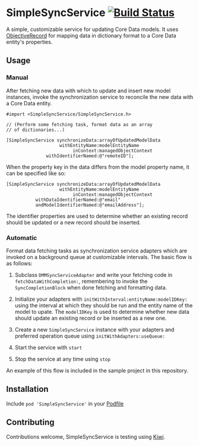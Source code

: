 # SimpleSyncService [![Build Status](https://travis-ci.org/kattrali/SimpleSyncService.png?branch=master)](https://travis-ci.org/kattrali/SimpleSyncService)

A simple, customizable service for updating Core Data models. It uses [ObjectiveRecord](https://github.com/supermarin/ObjectiveRecord) for mapping data in dictionary format to a Core Data entity's properties.


## Usage

### Manual

After fetching new data with which to update and insert new model instances, invoke the synchronization service to reconcile the new data with a Core Data entity.


    #import <SimpleSyncService/SimpleSyncService.h>
    
    // (Perform some fetching task, format data as an array
    // of dictionaries...)
    
    [SimpleSyncService synchronizeData:arrayOfUpdatedModelData
                        withEntityName:modelEntityName
                             inContext:managedObjectContext
                   withIdentifierNamed:@"remoteID"];

When the property key in the data differs from the model property name, it can be specified like so:

    [SimpleSyncService synchronizeData:arrayOfUpdatedModelData
                        withEntityName:modelEntityName
                             inContext:managedObjectContext
               withDataIdentifierNamed:@"email"
               andModelIdentifierNamed:@"emailAddress"];


The identifier properties are used to determine whether an existing record should be updated or a new record should be inserted.

### Automatic

Format data fetching tasks as synchronization service adapters which are invoked on a background queue at customizable intervals. The basic flow is as follows:

1. Subclass `DMMSyncServiceAdapter` and write your fetching code in `fetchDataWithCompletion:`, remembering to invoke the `SyncCompletionBlock` when done fetching and formatting data.

2. Initialize your adapters with `initWithInterval:entityName:modelIDKey:` using the interval at which they should be run and the entity name of the model to upate. The `modelIDKey` is used to determine whether new data should update an existing record or be inserted as a new one.

3. Create a new `SimpleSyncService` instance with your adapters and preferred operation queue using `initWithAdapters:useQueue:`

4. Start the service with `start`

5. Stop the service at any time using `stop`

An example of this flow is included in the sample project in this repository.


## Installation

Include `pod 'SimpleSyncService'` in your [Podfile](http://cocoapods.org)


## Contributing

Contributions welcome, SimpleSyncService is testing using [Kiwi](https://github.com/allending/Kiwi).
